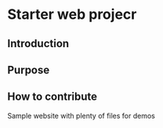 
# Starter web projecr

## Introduction

## Purpose

## How to contribute
Sample website with plenty of files for demos